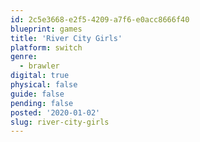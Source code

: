 ```yaml
---
id: 2c5e3668-e2f5-4209-a7f6-e0acc8666f40
blueprint: games
title: 'River City Girls'
platform: switch
genre:
  - brawler
digital: true
physical: false
guide: false
pending: false
posted: '2020-01-02'
slug: river-city-girls
---
```

